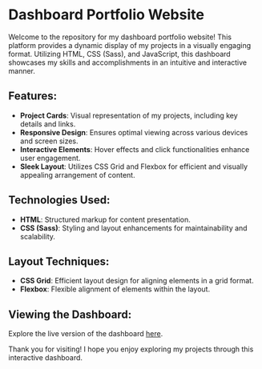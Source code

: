 # Dashboard Portfolio Website

Welcome to the repository for my dashboard portfolio website! This platform provides a dynamic display of my projects in a visually engaging format. Utilizing HTML, CSS (Sass), and JavaScript, this dashboard showcases my skills and accomplishments in an intuitive and interactive manner.

## Features:

- **Project Cards**: Visual representation of my projects, including key details and links.
- **Responsive Design**: Ensures optimal viewing across various devices and screen sizes.
- **Interactive Elements**: Hover effects and click functionalities enhance user engagement.
- **Sleek Layout**: Utilizes CSS Grid and Flexbox for efficient and visually appealing arrangement of content.

## Technologies Used:

- **HTML**: Structured markup for content presentation.
- **CSS (Sass)**: Styling and layout enhancements for maintainability and scalability.


## Layout Techniques:

- **CSS Grid**: Efficient layout design for aligning elements in a grid format.
- **Flexbox**: Flexible alignment of elements within the layout.

## Viewing the Dashboard:

Explore the live version of the dashboard [here](https://mahmoud1599.github.io/cards-personal-profile/).



Thank you for visiting! I hope you enjoy exploring my projects through this interactive dashboard.
